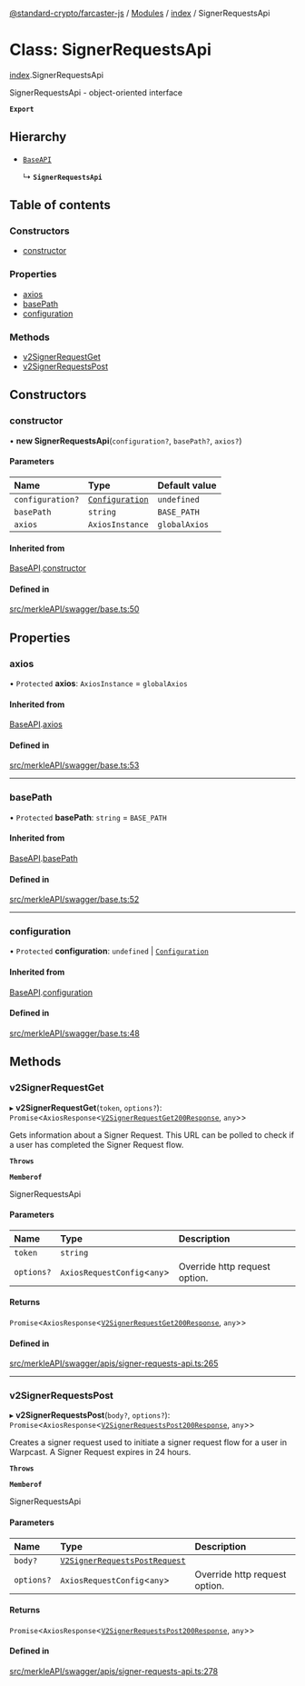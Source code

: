[@standard-crypto/farcaster-js](../README.md) / [Modules](../modules.md) / [index](../modules/index.md) / SignerRequestsApi

# Class: SignerRequestsApi

[index](../modules/index.md).SignerRequestsApi

SignerRequestsApi - object-oriented interface

**`Export`**

## Hierarchy

- [`BaseAPI`](index.BaseAPI.md)

  ↳ **`SignerRequestsApi`**

## Table of contents

### Constructors

- [constructor](index.SignerRequestsApi.md#constructor)

### Properties

- [axios](index.SignerRequestsApi.md#axios)
- [basePath](index.SignerRequestsApi.md#basepath)
- [configuration](index.SignerRequestsApi.md#configuration)

### Methods

- [v2SignerRequestGet](index.SignerRequestsApi.md#v2signerrequestget)
- [v2SignerRequestsPost](index.SignerRequestsApi.md#v2signerrequestspost)

## Constructors

### constructor

• **new SignerRequestsApi**(`configuration?`, `basePath?`, `axios?`)

#### Parameters

| Name | Type | Default value |
| :------ | :------ | :------ |
| `configuration?` | [`Configuration`](index.Configuration.md) | `undefined` |
| `basePath` | `string` | `BASE_PATH` |
| `axios` | `AxiosInstance` | `globalAxios` |

#### Inherited from

[BaseAPI](index.BaseAPI.md).[constructor](index.BaseAPI.md#constructor)

#### Defined in

[src/merkleAPI/swagger/base.ts:50](https://github.com/standard-crypto/farcaster-js/blob/main/src/merkleAPI/swagger/base.ts#L50)

## Properties

### axios

• `Protected` **axios**: `AxiosInstance` = `globalAxios`

#### Inherited from

[BaseAPI](index.BaseAPI.md).[axios](index.BaseAPI.md#axios)

#### Defined in

[src/merkleAPI/swagger/base.ts:53](https://github.com/standard-crypto/farcaster-js/blob/main/src/merkleAPI/swagger/base.ts#L53)

___

### basePath

• `Protected` **basePath**: `string` = `BASE_PATH`

#### Inherited from

[BaseAPI](index.BaseAPI.md).[basePath](index.BaseAPI.md#basepath)

#### Defined in

[src/merkleAPI/swagger/base.ts:52](https://github.com/standard-crypto/farcaster-js/blob/main/src/merkleAPI/swagger/base.ts#L52)

___

### configuration

• `Protected` **configuration**: `undefined` \| [`Configuration`](index.Configuration.md)

#### Inherited from

[BaseAPI](index.BaseAPI.md).[configuration](index.BaseAPI.md#configuration)

#### Defined in

[src/merkleAPI/swagger/base.ts:48](https://github.com/standard-crypto/farcaster-js/blob/main/src/merkleAPI/swagger/base.ts#L48)

## Methods

### v2SignerRequestGet

▸ **v2SignerRequestGet**(`token`, `options?`): `Promise`<`AxiosResponse`<[`V2SignerRequestGet200Response`](../interfaces/index.V2SignerRequestGet200Response.md), `any`\>\>

Gets information about a Signer Request. This URL can be polled to check if a user has completed the Signer Request flow.

**`Throws`**

**`Memberof`**

SignerRequestsApi

#### Parameters

| Name | Type | Description |
| :------ | :------ | :------ |
| `token` | `string` |  |
| `options?` | `AxiosRequestConfig`<`any`\> | Override http request option. |

#### Returns

`Promise`<`AxiosResponse`<[`V2SignerRequestGet200Response`](../interfaces/index.V2SignerRequestGet200Response.md), `any`\>\>

#### Defined in

[src/merkleAPI/swagger/apis/signer-requests-api.ts:265](https://github.com/standard-crypto/farcaster-js/blob/main/src/merkleAPI/swagger/apis/signer-requests-api.ts#L265)

___

### v2SignerRequestsPost

▸ **v2SignerRequestsPost**(`body?`, `options?`): `Promise`<`AxiosResponse`<[`V2SignerRequestsPost200Response`](../interfaces/index.V2SignerRequestsPost200Response.md), `any`\>\>

Creates a signer request used to initiate a signer request flow for a user in Warpcast. A Signer Request expires in 24 hours.

**`Throws`**

**`Memberof`**

SignerRequestsApi

#### Parameters

| Name | Type | Description |
| :------ | :------ | :------ |
| `body?` | [`V2SignerRequestsPostRequest`](../interfaces/index.V2SignerRequestsPostRequest.md) |  |
| `options?` | `AxiosRequestConfig`<`any`\> | Override http request option. |

#### Returns

`Promise`<`AxiosResponse`<[`V2SignerRequestsPost200Response`](../interfaces/index.V2SignerRequestsPost200Response.md), `any`\>\>

#### Defined in

[src/merkleAPI/swagger/apis/signer-requests-api.ts:278](https://github.com/standard-crypto/farcaster-js/blob/main/src/merkleAPI/swagger/apis/signer-requests-api.ts#L278)

